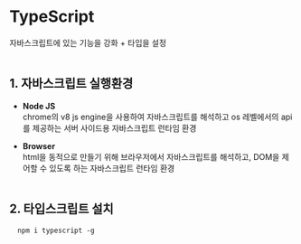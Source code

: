 # TypeScript
자바스크립트에 있는 기능을 강화 + 타입을 설정
<br/><br/>


## 1. 자바스크립트 실행환경
* **Node JS**   
chrome의 v8 js engine을 사용하여 자바스크립트를 해석하고 os 레벨에서의 api를 제공하는 서버 사이드용 자바스크립트 런타임 환경

* **Browser**   
html을 동적으로 만들기 위해 브라우저에서 자바스크립트를 해석하고, DOM을 제어할 수 있도록 하는 자바스크립트 런타임 환경
<br/><br/>

## 2. 타입스크립트 설치
```node
  npm i typescript -g
```

